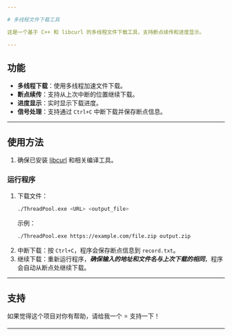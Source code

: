 ```yaml
---

# 多线程文件下载工具

这是一个基于 C++ 和 libcurl 的多线程文件下载工具，支持断点续传和进度显示。

---
```


## 功能

- **多线程下载**：使用多线程加速文件下载。
- **断点续传**：支持从上次中断的位置继续下载。
- **进度显示**：实时显示下载进度。
- **信号处理**：支持通过 `Ctrl+C` 中断下载并保存断点信息。

---

## 使用方法

1. 确保已安装 [libcurl](https://curl.se/download.html) 和相关编译工具。

### 运行程序
1. 下载文件：
   ```bash
   ./ThreadPool.exe <URL> <output_file>
   ```
   示例：
   ```bash
   ./ThreadPool.exe https://example.com/file.zip output.zip
   ```
2. 中断下载：按 `Ctrl+C`，程序会保存断点信息到 `record.txt`。
3. 继续下载：重新运行程序，***确保输入的地址和文件名与上次下载的相同***，程序会自动从断点处继续下载。

---

## 支持

如果觉得这个项目对你有帮助，请给我一个 ⭐️ 支持一下！

---
